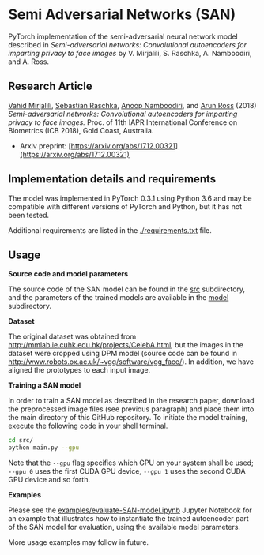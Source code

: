 Semi Adversarial Networks (SAN)
===============================

PyTorch implementation of the semi-adversarial neural network model described in *Semi-adversarial networks: Convolutional autoencoders for imparting privacy to face images* by V. Mirjalili, S. Raschka, A. Namboodiri, and A. Ross.

## Research Article

[Vahid Mirjalili](https://github.com/vmirly), [Sebastian Raschka](https://github.com/rasbt), [Anoop Namboodiri](https://www.iiit.ac.in/people/faculty/anoop/), and [Arun Ross](http://www.cse.msu.edu/~rossarun/) (2018) *Semi-adversarial networks: Convolutional autoencoders for imparting privacy to face images.* Proc. of 11th IAPR International Conference on Biometrics (ICB 2018), Gold Coast, Australia.   

- Arxiv preprint: [https://arxiv.org/abs/1712.00321](https://arxiv.org/abs/1712.00321)

## Implementation details and requirements


The model was implemented in PyTorch 0.3.1 using Python 3.6 and may be compatible with different versions of PyTorch and Python, but it has not been tested.

Additional requirements are listed in the [./requirements.txt](./requirements.txt) file. 


## Usage

**Source code and model parameters**

The source code of the SAN model can be found in the [src](./src) subdirectory, and the parameters of the trained models are available in the [model](./model) subdirectory.

**Dataset**

The original dataset was obtained from http://mmlab.ie.cuhk.edu.hk/projects/CelebA.html, but the images in the dataset were cropped using DPM model (source code can be found in http://www.robots.ox.ac.uk/~vgg/software/vgg_face/). In addition, we have aligned the prototypes to each input image.


**Training a SAN model**

In order to train a SAN model as described in the research paper, 
download the preprocessed image files (see previous paragraph) and place them into the main directory of this GitHub repository. To initiate the model training, execute the following code in your shell terminal.

```bash
cd src/
python main.py --gpu
```

Note that the `--gpu` flag specifies which GPU on your system shall be used; `--gpu 0` uses the first CUDA GPU device, `--gpu 1` uses the second CUDA GPU device and so forth. 



**Examples**

Please see the [examples/evaluate-SAN-model.ipynb](examples/evaluate-SAN-model.ipynb) Jupyter Notebook for an example that illustrates how to instantiate the trained autoencoder part of the SAN model for evaluation, using the available model parameters. 


More usage examples may follow in future.
